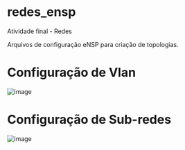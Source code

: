 # redes_ensp
Atividade final - Redes

Arquivos de configuração eNSP para criação de topologias.

# Configuração de Vlan
![image](https://github.com/user-attachments/assets/3e132f93-5d97-42eb-b810-b07242a9cd1f)

# Configuração de Sub-redes
![image](https://github.com/user-attachments/assets/b653cd8d-ba9e-4ac4-8a5b-999d17136812)
